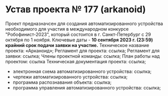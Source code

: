 # Устав проекта № 177 (arkanoid)
Проект предназначсен для создания автоматизированного устройства необходимого для участия в международном конкурсе "Робофинист-2023", который состоится
в г. Санкт-Петербург с 29 октября по 1 ноября.
Ключевые даты - **10 сентября 2023 г. (23:59) крайний срок подачи заявки на участие.**
Техническое название проекта: «Арканоид»;
Регламент для проекта: ссылка;
Регламент для заявки: ссылка;
Члены проектной команды: ссылка;
План работы над проектом: ссылка
Техническая документация проекта: ссылка;
- электронная схема автоматизированного устройства: ссылка;
- чертежи автоматизированного устройства: ссылка;
- программа распознавания объекта: ссылка;
- программа управления автоматизированного устройства: ссылка;
